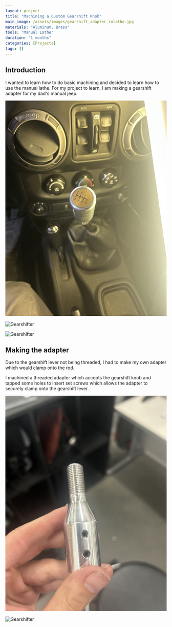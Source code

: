 ```yaml
---
layout: project
title: "Machining a Custom Gearshift Knob"
main_image: /assets/images/gearshift_adapter_inlathe.jpg
materials: "Aluminum, Brass"
tools: "Manual Lathe"
duration: "1 months"
categories: [Projects]
tags: []
---
```


## Introduction

I wanted to learn how to do basic machining and decided to learn how to use the manual lathe.
For my project to learn, I am making a gearshift adapter for my dad's manual jeep.

![Gearshifter](/assets/images/GearshifterInCar.JPG)

![Gearshifter](/assets/images/gearshift_top.JPG)

![Gearshifter](/assets/images/gearshift_dissasembled.JPG)

## Making the adapter

Due to the gearshift lever not being threaded, I had to make my own adapter which would clamp onto the rod.

I machined a threaded adapter which accepts the gearshift knob and tapped some holes to insert set screws which allows the adapter to securely clamp onto the gearshift lever. 

![Gearshifter](/assets/images/gearshift_adapter.jpg)


![Gearshifter](/assets/images/gearshift_inlathe.jpg)



